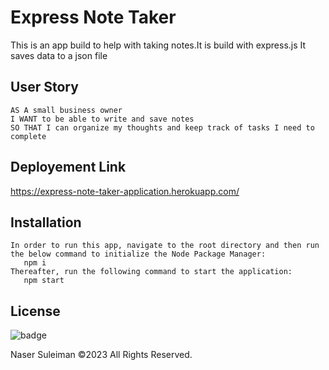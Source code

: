 # Express Note Taker

This is an app build to help with taking notes.It is build with express.js It saves data to a json file

## User Story
```
AS A small business owner
I WANT to be able to write and save notes
SO THAT I can organize my thoughts and keep track of tasks I need to complete
```
## Deployement Link
https://express-note-taker-application.herokuapp.com/

## Installation
 ```
 In order to run this app, navigate to the root directory and then run the below command to initialize the Node Package Manager:
	npm i
Thereafter, run the following command to start the application: 
	npm start
 ```

## License
![badge](https://img.shields.io/badge/license-MIT-orange)
   
Naser Suleiman ©2023 All Rights Reserved.  
